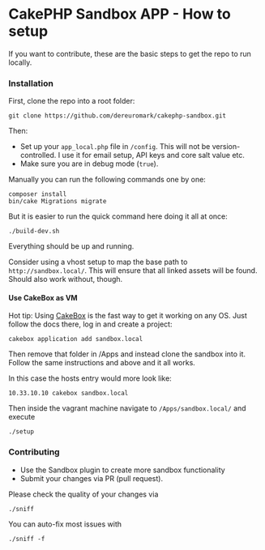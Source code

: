 # CakePHP Sandbox APP - How to setup

If you want to contribute, these are the basic steps to get the repo to run locally.

### Installation

First, clone the repo into a root folder:

	git clone https://github.com/dereuromark/cakephp-sandbox.git

Then:

* Set up your `app_local.php` file in `/config`.
This will not be version-controlled. I use it for email setup, API keys and core salt value etc.
* Make sure you are in debug mode (`true`).

Manually you can run the following commands one by one:

```
composer install
bin/cake Migrations migrate
```

But it is easier to run the quick command here doing it all at once:
```
./build-dev.sh
```
Everything should be up and running.

Consider using a vhost setup to map the base path to `http://sandbox.local/`.
This will ensure that all linked assets will be found. Should also work without, though.

#### Use CakeBox as VM
Hot tip: Using [CakeBox](https://github.com/alt3/cakebox) is the fast way to get it working on any OS.
Just follow the docs there, log in and create a project:
```
cakebox application add sandbox.local
```
Then remove that folder in /Apps and instead clone the sandbox into it.
Follow the same instructions and above and it all works.

In this case the hosts entry would more look like:
```
10.33.10.10 cakebox sandbox.local
```

Then inside the vagrant machine navigate to `/Apps/sandbox.local/` and execute
```
./setup
```

### Contributing

* Use the Sandbox plugin to create more sandbox functionality
* Submit your changes via PR (pull request).

Please check the quality of your changes via
```
./sniff
```
You can auto-fix most issues with
```
./sniff -f
```
